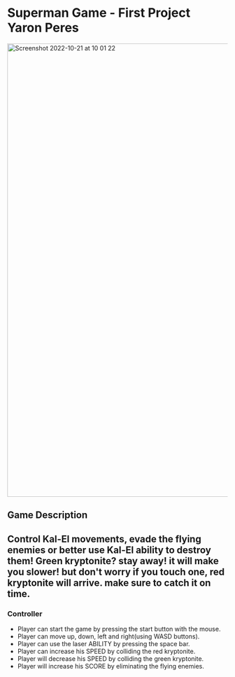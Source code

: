 # Superman Game - First Project Yaron Peres

<img width="1035" alt="Screenshot 2022-10-21 at 10 01 22" src="https://user-images.githubusercontent.com/75102788/197144952-ce066776-93c8-4f80-9083-15995aff45bf.png">

## **Game Description**

Control Kal-El movements, evade the flying enemies or better use Kal-El ability to destroy them!
Green kryptonite? stay away! it will make you slower! but don't worry if you touch one, 
red kryptonite will arrive. make sure to catch it on time.
---

### **Controller**

- Player can start the game by pressing the start button with the mouse.
- Player can move up, down, left and right(using WASD buttons).
- Player can use the laser ABILITY by pressing the space bar.
- Player can increase his SPEED by colliding the red kryptonite.
- Player will decrease his SPEED by colliding the green kryptonite.
- Player will increase his SCORE by eliminating the flying enemies.




